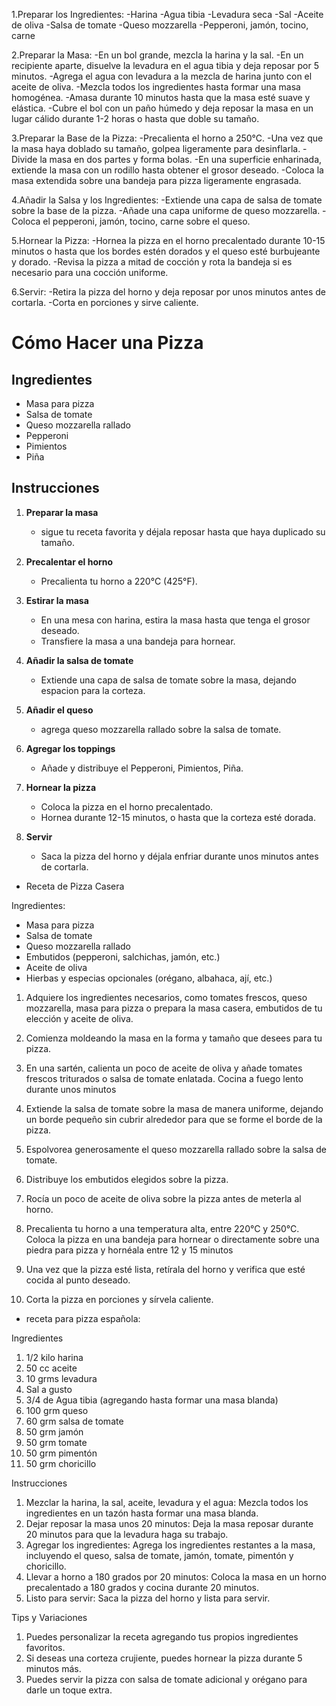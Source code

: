 1.Preparar los Ingredientes:
-Harina
-Agua tibia
-Levadura seca
-Sal
-Aceite de oliva
-Salsa de tomate
-Queso mozzarella
-Pepperoni, jamón, tocino, carne

2.Preparar la Masa:
-En un bol grande, mezcla la harina y la sal.
-En un recipiente aparte, disuelve la levadura en el agua tibia y deja reposar por 5 minutos.
-Agrega el agua con levadura a la mezcla de harina junto con el aceite de oliva.
-Mezcla todos los ingredientes hasta formar una masa homogénea.
-Amasa durante 10 minutos hasta que la masa esté suave y elástica.
-Cubre el bol con un paño húmedo y deja reposar la masa en un lugar cálido durante 1-2 horas o hasta que doble su tamaño.

3.Preparar la Base de la Pizza:
-Precalienta el horno a 250°C.
-Una vez que la masa haya doblado su tamaño, golpea ligeramente para desinflarla.
-Divide la masa en dos partes y forma bolas.
-En una superficie enharinada, extiende la masa con un rodillo hasta obtener el grosor deseado.
-Coloca la masa extendida sobre una bandeja para pizza ligeramente engrasada.

4.Añadir la Salsa y los Ingredientes:
-Extiende una capa de salsa de tomate sobre la base de la pizza.
-Añade una capa uniforme de queso mozzarella.
-Coloca el pepperoni, jamón, tocino, carne sobre el queso.

5.Hornear la Pizza:
-Hornea la pizza en el horno precalentado durante 10-15 minutos o hasta que los bordes estén dorados y el queso esté burbujeante y dorado.
-Revisa la pizza a mitad de cocción y rota la bandeja si es necesario para una cocción uniforme.

6.Servir:
-Retira la pizza del horno y deja reposar por unos minutos antes de cortarla.
-Corta en porciones y sirve caliente.



# Cómo Hacer una Pizza

## Ingredientes
- Masa para pizza
- Salsa de tomate
- Queso mozzarella rallado
- Pepperoni
- Pimientos
- Piña

## Instrucciones
1. **Preparar la masa**
   - sigue tu receta favorita y déjala reposar hasta que haya duplicado su tamaño.

2. **Precalentar el horno**
   - Precalienta tu horno a 220°C (425°F).

3. **Estirar la masa**
   - En una mesa con harina, estira la masa hasta que tenga el grosor deseado.
   - Transfiere la masa a una bandeja para hornear.

4. **Añadir la salsa de tomate**
   - Extiende una capa de salsa de tomate sobre la masa, dejando espacion para la corteza.

5. **Añadir el queso**
   - agrega queso mozzarella rallado sobre la salsa de tomate.

6. **Agregar los toppings**
   - Añade y distribuye el Pepperoni, Pimientos, Piña.

7. **Hornear la pizza**
   - Coloca la pizza en el horno precalentado.
   - Hornea durante 12-15 minutos, o hasta que la corteza esté dorada.

8. **Servir**
   - Saca la pizza del horno y déjala enfriar durante unos minutos antes de cortarla.



- Receta de Pizza Casera

Ingredientes:

- Masa para pizza
- Salsa de tomate
- Queso mozzarella rallado
- Embutidos (pepperoni, salchichas, jamón, etc.)
- Aceite de oliva
- Hierbas y especias opcionales (orégano, albahaca, ají, etc.)


1. Adquiere los ingredientes necesarios, como tomates frescos, queso mozzarella, masa para pizza o prepara la masa casera, embutidos de tu elección y aceite de oliva.

2.  Comienza moldeando la masa en la forma y tamaño que desees para tu pizza. 

3. En una sartén, calienta un poco de aceite de oliva y añade tomates frescos triturados o salsa de tomate enlatada. Cocina a fuego lento durante unos minutos

4. Extiende la salsa de tomate sobre la masa de manera uniforme, dejando un borde pequeño sin cubrir alrededor para que se forme el borde de la pizza.

5.  Espolvorea generosamente el queso mozzarella rallado sobre la salsa de tomate.

6. Distribuye los embutidos elegidos sobre la pizza.

7. Rocía un poco de aceite de oliva sobre la pizza antes de meterla al horno.

8.  Precalienta tu horno a una temperatura alta, entre 220°C y 250°C. Coloca la pizza en una bandeja para hornear o directamente sobre una piedra para pizza y hornéala entre 12 y 15 minutos

9. Una vez que la pizza esté lista, retírala del horno y verifica que esté cocida al punto deseado. 

10. Corta la pizza en porciones y sírvela caliente.



- receta para pizza española:

Ingredientes
1. 1/2 kilo harina
2. 50 cc aceite
3. 10 grms levadura
4. Sal a gusto
5. 3/4 de Agua tibia (agregando hasta formar una masa blanda)
6. 100 grm queso
7. 60 grm salsa de tomate
8. 50 grm jamón
9. 50 grm tomate
10. 50 grm pimentón
11. 50 grm choricillo

Instrucciones
1. Mezclar la harina, la sal, aceite, levadura y el agua: Mezcla todos los ingredientes en un tazón hasta formar una masa blanda.
2. Dejar reposar la masa unos 20 minutos: Deja la masa reposar durante 20 minutos para que la levadura haga su trabajo.
3. Agregar los ingredientes: Agrega los ingredientes restantes a la masa, incluyendo el queso, salsa de tomate, jamón, tomate, pimentón y choricillo.
4. Llevar a horno a 180 grados por 20 minutos: Coloca la masa en un horno precalentado a 180 grados y cocina durante 20 minutos.
5. Listo para servir: Saca la pizza del horno y lista para servir.

Tips y Variaciones
1. Puedes personalizar la receta agregando tus propios ingredientes favoritos.
2. Si deseas una corteza crujiente, puedes hornear la pizza durante 5 minutos más.
3. Puedes servir la pizza con salsa de tomate adicional y orégano para darle un toque extra.